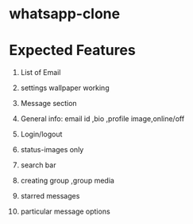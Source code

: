 # whatsapp-clone

<h1>Expected Features</h1>

1. List of Email

2. settings wallpaper working

3. Message section

4. General info: email id ,bio ,profile image,online/off

5. Login/logout

6. status-images only

7. search bar 

8. creating group ,group media

9. starred messages

10. particular message options
